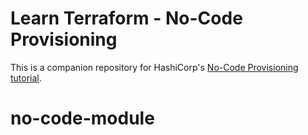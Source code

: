 # Learn Terraform - No-Code Provisioning

This is a companion repository for HashiCorp's [No-Code Provisioning
tutorial](https://learn.hashicorp.com/tutorials/terraform/no-code-provisioning).
# no-code-module
